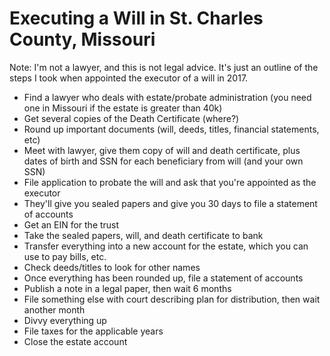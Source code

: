 # Executing a Will in St. Charles County, Missouri

Note: I'm not a lawyer, and this is not legal advice. It's just an outline of the steps I took when appointed the executor of a will in 2017.

- Find a lawyer who deals with estate/probate administration (you need one in Missouri if the estate is greater than 40k)
- Get several copies of the Death Certificate (where?)
- Round up important documents (will, deeds, titles, financial statements, etc)
- Meet with lawyer, give them copy of will and death certificate, plus dates of birth and SSN for each beneficiary from will (and your own SSN)
- File application to probate the will and ask that you're appointed as the executor
- They'll give you sealed papers and give you 30 days to file a statement of accounts
- Get an EIN for the trust
- Take the sealed papers, will, and death certificate to bank
- Transfer everything into a new account for the estate, which you can use to pay bills, etc.
- Check deeds/titles to look for other names
- Once everything has been rounded up, file a statement of accounts
- Publish a note in a legal paper, then wait 6 months
- File something else with court describing plan for distribution, then wait another month
- Divvy everything up
- File taxes for the applicable years
- Close the estate account